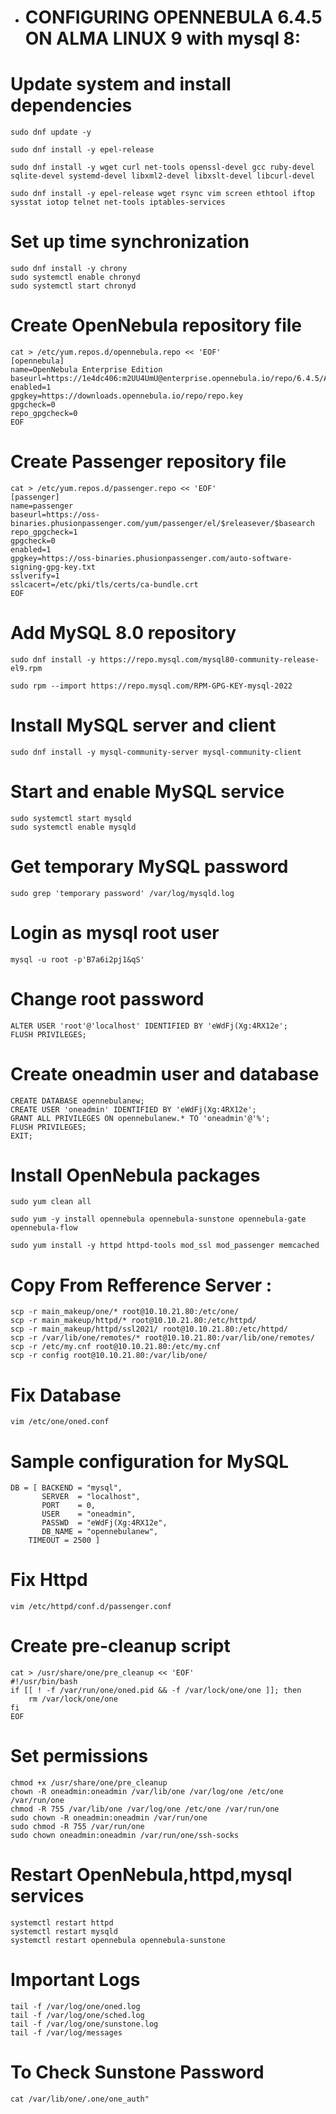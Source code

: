 * # CONFIGURING OPENNEBULA 6.4.5 ON ALMA LINUX 9 with mysql 8:

# Update system and install dependencies
```
sudo dnf update -y
```
```
sudo dnf install -y epel-release
```
```
sudo dnf install -y wget curl net-tools openssl-devel gcc ruby-devel sqlite-devel systemd-devel libxml2-devel libxslt-devel libcurl-devel
```
```
sudo dnf install -y epel-release wget rsync vim screen ethtool iftop sysstat iotop telnet net-tools iptables-services
```

# Set up time synchronization
```
sudo dnf install -y chrony
sudo systemctl enable chronyd
sudo systemctl start chronyd
```

# Create OpenNebula repository file
```
cat > /etc/yum.repos.d/opennebula.repo << 'EOF'
[opennebula]
name=OpenNebula Enterprise Edition
baseurl=https://1e4dc406:m2UU4UmU@enterprise.opennebula.io/repo/6.4.5/AlmaLinux/$releasever/$basearch
enabled=1
gpgkey=https://downloads.opennebula.io/repo/repo.key
gpgcheck=0
repo_gpgcheck=0
EOF
```

# Create Passenger repository file
```
cat > /etc/yum.repos.d/passenger.repo << 'EOF'
[passenger]
name=passenger
baseurl=https://oss-binaries.phusionpassenger.com/yum/passenger/el/$releasever/$basearch
repo_gpgcheck=1
gpgcheck=0
enabled=1
gpgkey=https://oss-binaries.phusionpassenger.com/auto-software-signing-gpg-key.txt
sslverify=1
sslcacert=/etc/pki/tls/certs/ca-bundle.crt
EOF
```

# Add MySQL 8.0 repository
```
sudo dnf install -y https://repo.mysql.com/mysql80-community-release-el9.rpm
```
```
sudo rpm --import https://repo.mysql.com/RPM-GPG-KEY-mysql-2022
```

# Install MySQL server and client
```
sudo dnf install -y mysql-community-server mysql-community-client
```

# Start and enable MySQL service
```
sudo systemctl start mysqld
sudo systemctl enable mysqld
```
# Get temporary MySQL password
```
sudo grep 'temporary password' /var/log/mysqld.log
```

# Login as mysql root user
```
mysql -u root -p'B7a6i2pj1&qS'
```
# Change root password
```
ALTER USER 'root'@'localhost' IDENTIFIED BY 'eWdFj(Xg:4RX12e';
FLUSH PRIVILEGES;
```

# Create oneadmin user and database
```
CREATE DATABASE opennebulanew;
CREATE USER 'oneadmin' IDENTIFIED BY 'eWdFj(Xg:4RX12e';
GRANT ALL PRIVILEGES ON opennebulanew.* TO 'oneadmin'@'%';
FLUSH PRIVILEGES;
EXIT;
```

# Install OpenNebula packages
```
sudo yum clean all
```
```
sudo yum -y install opennebula opennebula-sunstone opennebula-gate opennebula-flow
```
```
sudo yum install -y httpd httpd-tools mod_ssl mod_passenger memcached
```

# Copy From Refference Server : 
```
scp -r main_makeup/one/* root@10.10.21.80:/etc/one/
scp -r main_makeup/httpd/* root@10.10.21.80:/etc/httpd/
scp -r main_makeup/httpd/ssl2021/ root@10.10.21.80:/etc/httpd/
scp -r /var/lib/one/remotes/* root@10.10.21.80:/var/lib/one/remotes/
scp -r /etc/my.cnf root@10.10.21.80:/etc/my.cnf
scp -r config root@10.10.21.80:/var/lib/one/
```

# Fix Database 
```
vim /etc/one/oned.conf
```

# Sample configuration for MySQL
```
DB = [ BACKEND = "mysql",
       SERVER  = "localhost",
       PORT    = 0,
       USER    = "oneadmin",
       PASSWD  = "eWdFj(Xg:4RX12e",
       DB_NAME = "opennebulanew",
    TIMEOUT = 2500 ]
```

# Fix Httpd
```
vim /etc/httpd/conf.d/passenger.conf
```

# Create pre-cleanup script
```
cat > /usr/share/one/pre_cleanup << 'EOF'
#!/usr/bin/bash
if [[ ! -f /var/run/one/oned.pid && -f /var/lock/one/one ]]; then
    rm /var/lock/one/one
fi
EOF
```

# Set permissions
```
chmod +x /usr/share/one/pre_cleanup
chown -R oneadmin:oneadmin /var/lib/one /var/log/one /etc/one /var/run/one 
chmod -R 755 /var/lib/one /var/log/one /etc/one /var/run/one  
sudo chown -R oneadmin:oneadmin /var/run/one
sudo chmod -R 755 /var/run/one
sudo chown oneadmin:oneadmin /var/run/one/ssh-socks
```

# Restart OpenNebula,httpd,mysql services
```
systemctl restart httpd
systemctl restart mysqld
systemctl restart opennebula opennebula-sunstone
```

# Important Logs 
```
tail -f /var/log/one/oned.log
tail -f /var/log/one/sched.log
tail -f /var/log/one/sunstone.log
tail -f /var/log/messages
```
# To Check Sunstone Password
```
cat /var/lib/one/.one/one_auth"
```
